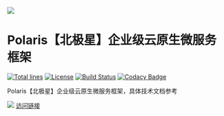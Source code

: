 <img src="http://nepxion.gitee.io/docs/polaris-doc/Banner.png">

# Polaris【北极星】企业级云原生微服务框架
[![Total lines](https://tokei.rs/b1/github/Nepxion/Polaris?category=lines)](https://tokei.rs/b1/github/Nepxion/Polaris?category=lines)  [![License](https://img.shields.io/badge/License-Apache%202.0-blue.svg?label=license)](https://github.com/Nepxion/Polaris/blob/master/LICENSE)  [![Build Status](https://travis-ci.org/Nepxion/Polaris.svg?branch=master)](https://travis-ci.org/Nepxion/Polaris)  [![Codacy Badge](https://api.codacy.com/project/badge/Grade/8e39a24e1be740c58b83fb81763ba317)](https://www.codacy.com/project/HaojunRen/Polaris/dashboard?utm_source=github.com&amp;utm_medium=referral&amp;utm_content=Nepxion/Polaris&amp;utm_campaign=Badge_Grade_Dashboard)

Polaris【北极星】企业级云原生微服务框架，具体技术文档参考

![](http://nepxion.gitee.io/docs/icon-doc/information.png) [访问链接](https://github.com/Nepxion/Polaris)